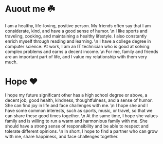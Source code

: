 # Auout me ☘️
I am a healthy, life-loving, positive person. My friends often say that I am considerate, kind, and have a good sense of humor. \n
I like sports and traveling, cooking, and maintaining a healthy lifestyle. I also constantly enrich myself through reading and learning. \n
I have a college degree in computer science. At work, I am an IT technician who is good at solving complex problems and earns a decent income.  \n
For me, family and friends are an important part of life, and I value my relationship with them very much.

# Hope ❤️
I hope my future significant other has a high school degree or above, a decent job, good health, kindness, thoughtfulness, and a sense of humor. She can find joy in life and face challenges with me.  \n
I hope she and I have some common interests, such as sports, music, or travel, so that we can share these good times together.  \n
At the same time, I hope she values ​​family and is willing to run a warm and harmonious family with me. She should have a strong sense of responsibility and be able to respect and tolerate different opinions. \n
In short, I hope to find a partner who can grow with me, share happiness, and face challenges together.
